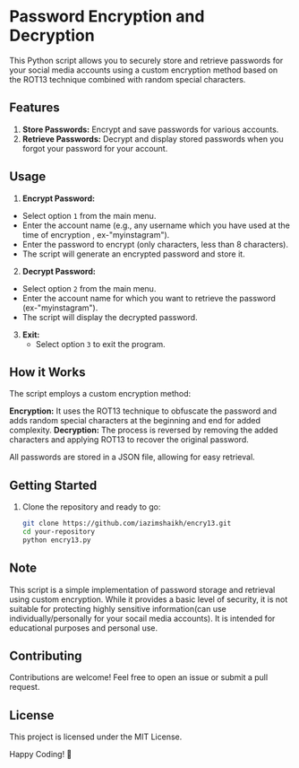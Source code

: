 # Password Encryption and Decryption

This Python script allows you to securely store and retrieve passwords for your social media accounts using a custom encryption method based on the ROT13 technique combined with random special characters.

## Features

1. **Store Passwords:** Encrypt and save passwords for various accounts.
2. **Retrieve Passwords:** Decrypt and display stored passwords when you forgot your password for your account.


## Usage

1. **Encrypt Password:**
  - Select option `1` from the main menu.
  - Enter the account name (e.g., any username which you have used at the time of encryption , ex-"myinstagram").
  - Enter the password to encrypt (only characters, less than 8 characters).
  - The script will generate an encrypted password and store it.


2. **Decrypt Password:**
  - Select option `2` from the main menu.
  - Enter the account name for which you want to retrieve the password (ex-"myinstagram").
  - The script will display the decrypted password.

3. **Exit:**
   - Select option `3` to exit the program.

## How it Works

The script employs a custom encryption method:

**Encryption:** It uses the ROT13 technique to obfuscate the password and adds random special characters at the beginning and end for added complexity.
**Decryption:** The process is reversed by removing the added characters and applying ROT13 to recover the original password.

All passwords are stored in a JSON file, allowing for easy retrieval.

## Getting Started

1. Clone the repository and ready to go:
   ```bash
   git clone https://github.com/iazimshaikh/encry13.git
   cd your-repository
   python encry13.py

## Note
This script is a simple implementation of password storage and retrieval using custom encryption. While it provides a basic level of security, it is not suitable for protecting highly sensitive information(can use individually/personally for your socail media accounts). It is intended for educational purposes and personal use.

## Contributing
Contributions are welcome! Feel free to open an issue or submit a pull request.

## License
This project is licensed under the MIT License.

Happy Coding! 🚀
